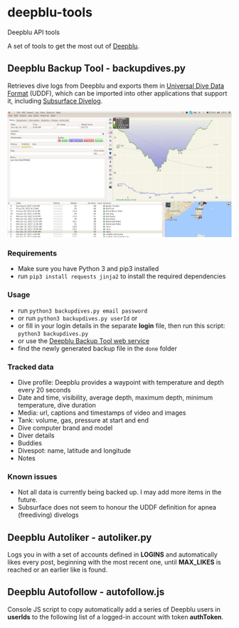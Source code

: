 # deepblu-tools
Deepblu API tools

A set of tools to get the most out of [Deepblu](https://deepblu.com).

## Deepblu Backup Tool - backupdives.py
Retrieves dive logs from Deepblu and exports them in [Universal Dive Data Format](http://uddf.org) (UDDF), which can be imported into other applications that support it, including [Subsurface Divelog](https://subsurface-divelog.org/).

![Deepblu logs imported into Subsurface](/images/imported_into_subsurface.jpg)

### Requirements
- Make sure you have Python 3 and pip3 installed
- run `pip3 install requests jinja2` to install the required dependencies

### Usage
- run `python3 backupdives.py email password`
- or run `python3 backupdives.py userId` or
- or fill in your login details in the separate **login** file, then run this script: `python3 backupdives.py`
- or use the [Deepblu Backup Tool web service](http://worldofnonging.com/deepblu-tools/index.php)
- find the newly generated backup file in the `done` folder

### Tracked data
- Dive profile: Deepblu provides a waypoint with temperature and depth every 20 seconds
- Date and time, visibility, average depth, maximum depth, minimum temperature, dive duration
- Media: url, captions and timestamps of video and images
- Tank: volume, gas, pressure at start and end
- Dive computer brand and model
- Diver details
- Buddies
- Divespot: name, latitude and longitude
- Notes

### Known issues
- Not all data is currently being backed up. I may add more items in the future.
- Subsurface does not seem to honour the UDDF definition for apnea (freediving) divelogs

## Deepblu Autoliker - autoliker.py
Logs you in with a set of accounts defined in **LOGINS** and automatically likes every post, beginning with the most recent one, until **MAX_LIKES** is reached or an earlier like is found.

## Deepblu Autofollow - autofollow.js
Console JS script to copy automatically add a series of Deepblu users in **userIds** to the following list of a logged-in account with token **authToken**.
